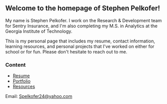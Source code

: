 ## Welcome to the homepage of Stephen Pelkofer!

My name is Stephen Pelkofer. I work on the Research & Development team for Sentry Insurance, and I'm also completing my M.S. in Analytics at the Georgia Institute of Technology.

This is my personal page that includes my resume, contact information, learning resources, and personal projects that I've worked on either for school or for fun. Please don't hesitate to reach out to me.

### Content

- [Resume](https://spelk24.github.io/Resume)
- [Portfolio](https://spelk24.github.io/Portfolio)
- [Resources](https://spelk24.github.io/Resources)

Email: Spelkofer24@yahoo.com